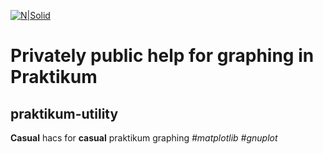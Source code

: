 [![N|Solid](https://www.fmf.uni-lj.si/si/img/logo.gif)](http://predmeti.fmf.uni-lj.si/fizprak2)

# Privately public help for graphing in Praktikum
## praktikum-utility
**Casual** hacs for **casual** praktikum graphing *#matplotlib* *#gnuplot*
